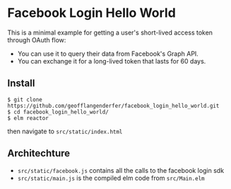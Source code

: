 # Facebook Login Hello World
This is a minimal example for getting a user's short-lived access token through OAuth flow:
- You can use it to query their data from Facebook's Graph API.
- You can exchange it for a long-lived token that lasts for 60 days.

## Install
```
$ git clone https://github.com/geofflangenderfer/facebook_login_hello_world.git
$ cd facebook_login_hello_world/
$ elm reactor
```

then navigate to `src/static/index.html`

## Architechture
- `src/static/facebook.js` contains all the calls to the facebook login sdk
- `src/static/main.js` is the compiled elm code from `src/Main.elm`
